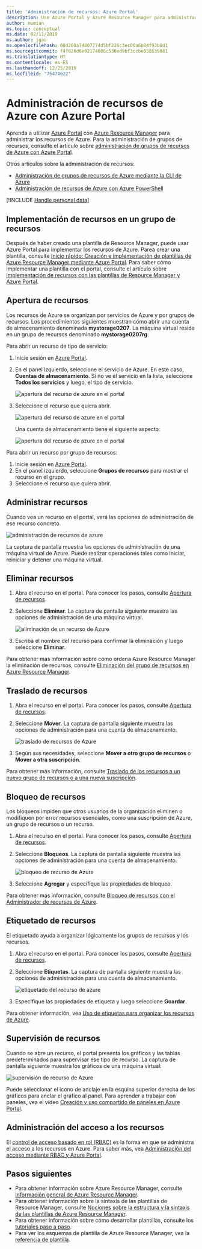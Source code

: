 ```yaml
---
title: 'Administración de recursos: Azure Portal'
description: Use Azure Portal y Azure Resource Manager para administrar los recursos. Muestra cómo implementar y eliminar los recursos.
author: mumian
ms.topic: conceptual
ms.date: 02/11/2019
ms.author: jgao
ms.openlocfilehash: 00d260a74807774d5bf226c3ec00a6b84f93b8d1
ms.sourcegitcommit: f4f626d6e92174086c530ed9bf3ccbe058639081
ms.translationtype: HT
ms.contentlocale: es-ES
ms.lasthandoff: 12/25/2019
ms.locfileid: "75474622"
---
```

# <a name="manage-azure-resources-by-using-the-azure-portal"></a>Administración de recursos de Azure con Azure Portal

Aprenda a utilizar [Azure Portal](https://portal.azure.com) con [Azure Resource Manager](overview.md) para administrar los recursos de Azure. Para la administración de grupos de recursos, consulte el artículo sobre [administración de grupos de recursos de Azure con Azure Portal](manage-resource-groups-portal.md).

Otros artículos sobre la administración de recursos:

- [Administración de grupos de recursos de Azure mediante la CLI de Azure](manage-resources-cli.md)
- [Administración de recursos de Azure con Azure PowerShell](manage-resources-powershell.md)

[!INCLUDE [Handle personal data](../../../includes/gdpr-intro-sentence.md)]

## <a name="deploy-resources-to-a-resource-group"></a>Implementación de recursos en un grupo de recursos

Después de haber creado una plantilla de Resource Manager, puede usar Azure Portal para implementar los recursos de Azure. Parea crear una plantilla, consulte [Inicio rápido: Creación e implementación de plantillas de Azure Resource Manager mediante Azure Portal](../templates/quickstart-create-templates-use-the-portal.md). Para saber cómo implementar una plantilla con el portal, consulte el artículo sobre [implementación de recursos con las plantillas de Resource Manager y Azure Portal](../templates/deploy-portal.md).

## <a name="open-resources"></a>Apertura de recursos

Los recursos de Azure se organizan por servicios de Azure y por grupos de recursos. Los procedimientos siguientes muestran cómo abrir una cuenta de almacenamiento denominada **mystorage0207**. La máquina virtual reside en un grupo de recursos denominado **mystorage0207rg**.

Para abrir un recurso de tipo de servicio:

1. Inicie sesión en [Azure Portal](https://portal.azure.com).
2. En el panel izquierdo, seleccione el servicio de Azure. En este caso, **Cuentas de almacenamiento**.  Si no ve el servicio en la lista, seleccione **Todos los servicios** y luego, el tipo de servicio.

    ![apertura del recurso de azure en el portal](./media/manage-resources-portal/manage-azure-resources-portal-open-service.png)

3. Seleccione el recurso que quiera abrir.

    ![apertura del recurso de azure en el portal](./media/manage-resources-portal/manage-azure-resources-portal-open-resource.png)

    Una cuenta de almacenamiento tiene el siguiente aspecto:

    ![apertura del recurso de azure en el portal](./media/manage-resources-portal/manage-azure-resources-portal-open-resource-storage.png)

Para abrir un recurso por grupo de recursos:

1. Inicie sesión en [Azure Portal](https://portal.azure.com).
2. En el panel izquierdo, seleccione **Grupos de recursos** para mostrar el recurso en el grupo.
3. Seleccione el recurso que quiera abrir. 

## <a name="manage-resources"></a>Administrar recursos

Cuando vea un recurso en el portal, verá las opciones de administración de ese recurso concreto.

![administración de recursos de azure](./media/manage-resources-portal/manage-azure-resources-portal-manage-resource.png)

La captura de pantalla muestra las opciones de administración de una máquina virtual de Azure. Puede realizar operaciones tales como iniciar, reiniciar y detener una máquina virtual.

## <a name="delete-resources"></a>Eliminar recursos

1. Abra el recurso en el portal. Para conocer los pasos, consulte [Apertura de recursos](#open-resources).
2. Seleccione **Eliminar**. La captura de pantalla siguiente muestra las opciones de administración de una máquina virtual.

    ![eliminación de un recurso de Azure](./media/manage-resources-portal/manage-azure-resources-portal-delete-resource.png)
3. Escriba el nombre del recurso para confirmar la eliminación y luego seleccione **Eliminar**.

Para obtener más información sobre cómo ordena Azure Resource Manager la eliminación de recursos, consulte [Eliminación del grupo de recursos en Azure Resource Manager](delete-resource-group.md).

## <a name="move-resources"></a>Traslado de recursos

1. Abra el recurso en el portal. Para conocer los pasos, consulte [Apertura de recursos](#open-resources).
2. Seleccione **Mover**. La captura de pantalla siguiente muestra las opciones de administración para una cuenta de almacenamiento.

    ![traslado de recursos de Azure](./media/manage-resources-portal/manage-azure-resources-portal-move-resource.png)
3. Según sus necesidades, seleccione **Mover a otro grupo de recursos** o **Mover a otra suscripción**.

Para obtener más información, consulte [Traslado de los recursos a un nuevo grupo de recursos o a una nueva suscripción](move-resource-group-and-subscription.md).

## <a name="lock-resources"></a>Bloqueo de recursos

Los bloqueos impiden que otros usuarios de la organización eliminen o modifiquen por error recursos esenciales, como una suscripción de Azure, un grupo de recursos o un recurso. 

1. Abra el recurso en el portal. Para conocer los pasos, consulte [Apertura de recursos](#open-resources).
2. Seleccione **Bloqueos**. La captura de pantalla siguiente muestra las opciones de administración para una cuenta de almacenamiento.

    ![bloqueo de recurso de Azure](./media/manage-resources-portal/manage-azure-resources-portal-lock-resource.png)
3. Seleccione **Agregar** y especifique las propiedades de bloqueo.

Para obtener más información, consulte [Bloqueo de recursos con el Administrador de recursos de Azure](lock-resources.md).

## <a name="tag-resources"></a>Etiquetado de recursos

El etiquetado ayuda a organizar lógicamente los grupos de recursos y los recursos. 

1. Abra el recurso en el portal. Para conocer los pasos, consulte [Apertura de recursos](#open-resources).
2. Seleccione **Etiquetas**. La captura de pantalla siguiente muestra las opciones de administración para una cuenta de almacenamiento.

    ![etiquetado del recurso de azure](./media/manage-resources-portal/manage-azure-resources-portal-tag-resource.png)
3. Especifique las propiedades de etiqueta y luego seleccione **Guardar**.

Para obtener información, vea [Uso de etiquetas para organizar los recursos de Azure](tag-resources.md#portal).

## <a name="monitor-resources"></a>Supervisión de recursos

Cuando se abre un recurso, el portal presenta los gráficos y las tablas predeterminados para supervisar ese tipo de recurso. La captura de pantalla siguiente muestra los gráficos de una máquina virtual:

![supervisión de recurso de Azure](./media/manage-resources-portal/manage-azure-resources-portal-monitor-resource.png)

Puede seleccionar el icono de anclaje en la esquina superior derecha de los gráficos para anclar el gráfico al panel. Para aprender a trabajar con paneles, vea el vídeo [Creación y uso compartido de paneles en Azure Portal](../../azure-portal/azure-portal-dashboards.md).

## <a name="manage-access-to-resources"></a>Administración del acceso a los recursos

El [control de acceso basado en rol (RBAC)](../../role-based-access-control/overview.md) es la forma en que se administra el acceso a los recursos en Azure. Para saber más, vea [Administración del acceso mediante RBAC y Azure Portal](../../role-based-access-control/role-assignments-portal.md).

## <a name="next-steps"></a>Pasos siguientes

- Para obtener información sobre Azure Resource Manager, consulte [Información general de Azure Resource Manager](overview.md).
- Para obtener información sobre la sintaxis de las plantillas de Resource Manager, consulte [Nociones sobre la estructura y la sintaxis de las plantillas de Azure Resource Manager](../templates/template-syntax.md).
- Para obtener información sobre cómo desarrollar plantillas, consulte los [tutoriales paso a paso](/azure/azure-resource-manager/).
- Para ver los esquemas de plantilla de Azure Resource Manager, vea la [referencia de plantilla](/azure/templates/).
